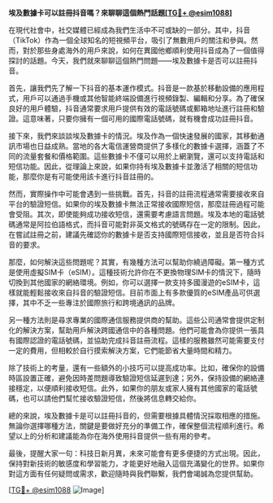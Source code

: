 **埃及數據卡可以註冊抖音嗎？來聊聊這個熱門話題[[TG💪+ @esim1088](https://t.me/s/esim1088)]**

在現代社會中，社交媒體已經成為我們生活中不可或缺的一部分。其中，抖音（TikTok）作為一個全球知名的短視頻平台，吸引了無數用戶的關注和參與。然而，對於那些身處海外的用戶來說，如何在異國他鄉順利使用抖音成為了一個值得探討的話題。今天，我們就來聊聊這個熱門問題——埃及數據卡是否可以註冊抖音。

首先，讓我們先了解一下抖音的基本運作模式。抖音是一款基於移動設備的應用程式，用戶可以通過手機或其他智能終端設備進行視頻錄製、編輯和分享。為了確保良好的用戶體驗，抖音通常要求用戶提供有效的電話號碼或郵箱地址進行註冊和驗證。這意味著，只要你擁有一個可用的國際電話號碼，就有機會成功註冊抖音。

接下來，我們來談談埃及數據卡的情況。埃及作為一個快速發展的國家，其移動通訊市場也日益成熟。當地的各大電信運營商提供了多樣化的數據卡選擇，涵蓋了不同的流量套餐和價格範圍。這些數據卡不僅可以用於上網瀏覽，還可以支持電話和短信功能。因此，從理論上來說，如果你持有埃及數據卡並激活了相關的短信功能，那麼你是有可能使用該卡進行抖音註冊的。

然而，實際操作中可能會遇到一些挑戰。首先，抖音的註冊流程通常需要接收來自平台的驗證短信。如果你的埃及數據卡無法正常接收國際短信，那麼註冊過程可能會受阻。其次，即使能夠成功接收短信，還需要考慮語言問題。埃及本地的電話號碼通常是阿拉伯語格式，而抖音可能對非英文格式的號碼存在一定的限制。因此，在嘗試註冊之前，建議先確認你的數據卡是否支持國際短信接收，並且是否符合抖音的要求。

那麼，如何解決這些問題呢？其實，有幾種方法可以幫助你繞過障礙。第一種方式是使用虛擬SIM卡（eSIM）。這種技術允許你在不更換物理SIM卡的情況下，隨時切換到其他國家的網絡環境。例如，你可以選擇一款支持多國漫遊的eSIM卡，這樣就能輕鬆接收來自抖音的驗證短信。目前市面上有多款優質的eSIM產品可供選擇，其中不乏一些專注於國際旅行和跨境通訊的品牌。

另一種方法則是尋求專業的國際通信服務提供商的幫助。這些公司通常會提供定制化的解決方案，幫助用戶解決跨國通信中的各種問題。他們可能會為你提供一張具有國際認證的電話號碼，並協助完成抖音註冊流程。這樣的服務雖然可能需要支付一定的費用，但相較於自行摸索解決方案，它們能節省大量時間和精力。

除了技術上的考量，還有一些額外的小技巧可以提高成功率。比如，確保你的設備時區設置正確，避免因時差問題導致驗證短信延遲到達；另外，保持設備的網絡連接穩定，以便順利接收短信。此外，如果你的朋友或家人擁有其他國家的電話號碼，也可以請他們幫忙接收驗證短信，然後將信息轉交給你。

總的來說，埃及數據卡是可以註冊抖音的，但需要根據具體情況採取相應的措施。無論你選擇哪種方法，關鍵是要做好充分的準備工作，確保整個流程順利進行。希望以上的分析和建議能為你在海外使用抖音提供一些有用的參考。

最後，提醒大家一句：科技日新月異，未來可能會有更多便捷的方式出現。因此，保持對新技術的敏感度和學習能力，才能更好地融入這個充滿變化的世界。如果你對這方面有任何疑問或需求，歡迎隨時與我們聯繫，我們會竭誠為您提供幫助。

[[TG💪+ @esim1088](https://t.me/s/esim1088) ![Image](https://i.postimg.cc/4NQfJmqS/Snipaste-2025-05-13-00-14-12.png)]